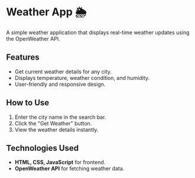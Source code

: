 

# Weather App 🌦️

A simple weather application that displays real-time weather updates using the OpenWeather API.

## Features
- Get current weather details for any city.
- Displays temperature, weather condition, and humidity.
- User-friendly and responsive design.

## How to Use
1. Enter the city name in the search bar.
2. Click the "Get Weather" button.
3. View the weather details instantly.

## Technologies Used
- **HTML, CSS, JavaScript** for frontend.
- **OpenWeather API** for fetching weather data.


